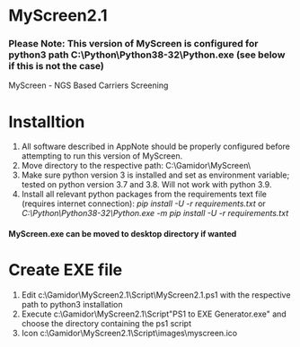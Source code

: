 # MyScreen2.1

### Please Note: This version of MyScreen is configured for python3 path C:\Python\Python38-32\Python.exe (see below if this is not the case)
MyScreen - NGS Based Carriers Screening

# Installtion
1. All software described in AppNote should be properly configured before attempting to run this version of MyScreen.
2. Move directory to the respective path: C:\Gamidor\MyScreen\
3. Make sure python version 3 is installed and set as environment variable; tested on python version 3.7 and 3.8. Will not work with python 3.9.
4. Install all relevant python packages from the requirements text file (requires internet connection):
*pip install -U -r requirements.txt* or *C:\Python\Python38-32\Python.exe -m pip install -U -r requirements.txt*

#### MyScreen.exe can be moved to desktop directory if wanted


# Create EXE file
1. Edit c:\Gamidor\MyScreen2.1\Script\MyScreen2.1.ps1 with the respective path to python3 installation
2. Execute c:\Gamidor\MyScreen2.1\Script\"PS1 to EXE Generator.exe" and choose the directory containing the ps1 script
3. Icon c:\Gamidor\MyScreen2.1\Script\images\myscreen.ico
